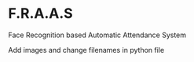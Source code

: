 # F.R.A.A.S
Face Recognition based Automatic Attendance System

Add images and change filenames in python file
